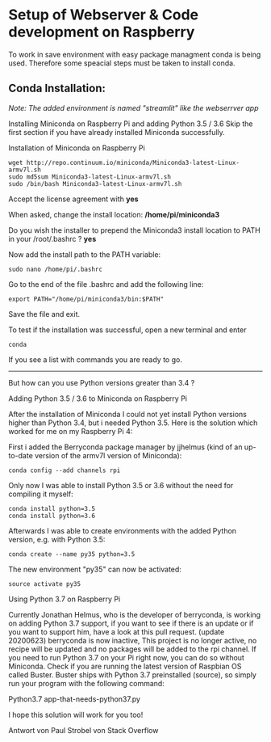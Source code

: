 # Setup of Webserver & Code development on Raspberry
To work in save environment with easy package managment conda is being used. Therefore some speacial steps must be taken to install conda.
## Conda Installation: 
*Note: The added environment is named "streamlit" like the webserrver app*

Installing Miniconda on Raspberry Pi and adding Python 3.5 / 3.6
Skip the first section if you have already installed Miniconda successfully.

Installation of Miniconda on Raspberry Pi

```
wget http://repo.continuum.io/miniconda/Miniconda3-latest-Linux-armv7l.sh
sudo md5sum Miniconda3-latest-Linux-armv7l.sh
sudo /bin/bash Miniconda3-latest-Linux-armv7l.sh
```
Accept the license agreement with **yes**

When asked, change the install location: **/home/pi/miniconda3**

Do you wish the installer to prepend the Miniconda3 install location to PATH in your /root/.bashrc ? **yes**

Now add the install path to the PATH variable:

```
sudo nano /home/pi/.bashrc
```

Go to the end of the file .bashrc and add the following line:
```
export PATH="/home/pi/miniconda3/bin:$PATH"
```

Save the file and exit.

To test if the installation was successful, open a new terminal and enter
```
conda
```
If you see a list with commands you are ready to go.

----------------------------
But how can you use Python versions greater than 3.4 ?

Adding Python 3.5 / 3.6 to Miniconda on Raspberry Pi

After the installation of Miniconda I could not yet install Python versions higher than Python 3.4, but i needed Python 3.5. Here is the solution which worked for me on my Raspberry Pi 4:

First i added the Berryconda package manager by jjhelmus (kind of an up-to-date version of the armv7l version of Miniconda):
```
conda config --add channels rpi
```
Only now I was able to install Python 3.5 or 3.6 without the need for compiling it myself:
```
conda install python=3.5
conda install python=3.6
```
Afterwards I was able to create environments with the added Python version, e.g. with Python 3.5:
```
conda create --name py35 python=3.5
```
The new environment "py35" can now be activated:
```
source activate py35
```
Using Python 3.7 on Raspberry Pi

Currently Jonathan Helmus, who is the developer of berryconda, is working on adding Python 3.7 support, if you want to see if there is an update or if you want to support him, have a look at this pull request. (update 20200623) berryconda is now inactive, This project is no longer active, no recipe will be updated and no packages will be added to the rpi channel. If you need to run Python 3.7 on your Pi right now, you can do so without Miniconda. Check if you are running the latest version of Raspbian OS called Buster. Buster ships with Python 3.7 preinstalled (source), so simply run your program with the following command:

Python3.7 app-that-needs-python37.py

I hope this solution will work for you too!

Antwort von Paul Strobel von Stack Overflow
